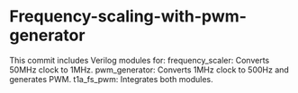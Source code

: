 # Frequency-scaling-with-pwm-generator
This commit includes Verilog modules for:  frequency_scaler: Converts 50MHz clock to 1MHz.  pwm_generator: Converts 1MHz clock to 500Hz and generates PWM.  t1a_fs_pwm: Integrates both modules.
